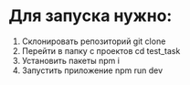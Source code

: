 # Для запуcка нужно:

1. Склонировать репозиторий git clone
2. Перейти в папку с проектов cd test_task
3. Установить пакеты npm i 
3. Запустить приложение npm run dev


